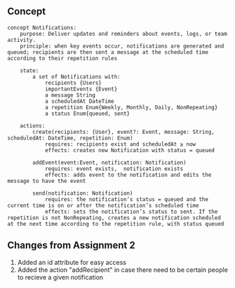 ## Concept

    concept Notifications:
        purpose: Deliver updates and reminders about events, logs, or team activity.
        principle: when key events occur, notifications are generated and queued; recipients are then sent a message at the scheduled time according to their repetition rules

        state:
            a set of Notifications with:
                recipients {Users}
                importantEvents {Event}
                a message String
                a scheduledAt DateTime
                a repetition Enum{Weekly, Monthly, Daily, NonRepeating}
                a status Enum{queued, sent}

        actions:
            create(recipients: {User}, event?: Event, message: String, scheduledAt: DateTime, repetition: Enum)
                requires: recipients exist and scheduledAt ≥ now
                effects: creates new Notification with status = queued
            
            addEvent(event:Event, notification: Notification)
                requires: event exists,  notification exists
                effects: adds event to the notification and edits the message to have the event

            send(notification: Notification)
                requires: the notification’s status = queued and the current time is on or after the notification’s scheduled time
                effects: sets the notification’s status to sent. If the repetition is not NonRepeating, creates a new notification scheduled at the next time according to the repetition rule, with status queued

## Changes from Assignment 2
1. Added an id attribute for easy access 
2. Added the action "addRecipient" in case there need to be certain people to recieve a given notification